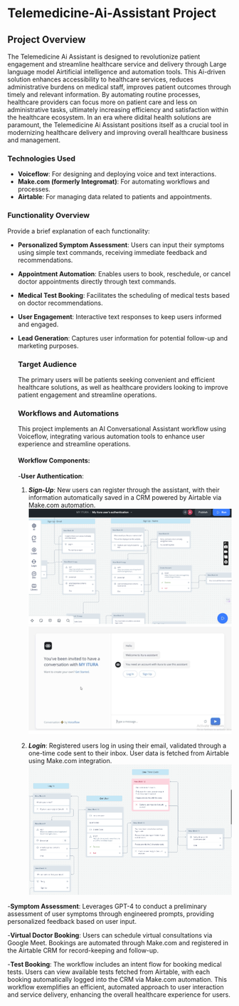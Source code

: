 # Telemedicine-Ai-Assistant Project

## Project Overview
The Telemedicine Ai Assistant is designed to revolutionize patient engagement and streamline healthcare service and delivery through Large language model Airtificial intelligence and automation tools.
This Ai-driven solution enhances accessibility to healthcare services, reduces administrative burdens on medical staff, improves patient outcomes through timely and relevant information. By automating routine processes, healthcare providers can focus more on patient care and less on administrative tasks, ultimately increasing efficiency and satisfaction within the healthcare ecosystem. In an era where didital health solutions are paramount, the Telemedicine Ai Assistant positions itself as a crucial tool in modernizing healthcare delivery and improving overall healthcare business and management.


### Technologies Used
- **Voiceflow**: For designing and deploying voice and text interactions.
- **Make.com (formerly Integromat)**: For automating workflows and processes.
- **Airtable**: For managing data related to patients and appointments.

### Functionality Overview
Provide a brief explanation of each functionality:
- **Personalized Symptom Assessment**: Users can input their symptoms using simple text commands, receiving immediate feedback and recommendations.
- **Appointment Automation**: Enables users to book, reschedule, or cancel doctor appointments directly through text commands.
- **Medical Test Booking**: Facilitates the scheduling of medical tests based on doctor recommendations.
- **User Engagement**: Interactive text responses to keep users informed and engaged.
- **Lead Generation**: Captures user information for potential follow-up and marketing purposes.


  ### Target Audience

  The primary users will be patients seeking convenient and efficient healthcare solutions, as well as healthcare providers looking to improve patient engagement and streamline operations.

  ### Workflows and Automations
  This project implements an AI Conversational Assistant workflow using Voiceflow, integrating various automation tools to enhance user experience and streamline operations.

  #### Workflow Components:
  -**User Authentication**:
  1. ***Sign-Up***: New users can register through the assistant, with their information automatically saved in a CRM powered by Airtable via Make.com automation.
       ![sign up workflow](https://github.com/Elson72/Telemedicine-Ai-Assistant/blob/main/itura%20sign%20up.png)
       ![Assistant chat](https://github.com/Elson72/Telemedicine-Ai-Assistant/blob/main/chat%20assistant%20start.jpg)
     
  3. ***Login***: Registered users log in using their email, validated through a one-time code sent to their inbox. User data is fetched from Airtable using Make.com integration.
     ![log in work flow](https://github.com/Elson72/Telemedicine-Ai-Assistant/blob/main/itura%20log%20in.png)

 -**Symptom Assessment**:
Leverages GPT-4 to conduct a preliminary assessment of user symptoms through engineered prompts, providing personalized feedback based on user input.

 -**Virtual Doctor Booking**:
Users can schedule virtual consultations via Google Meet. Bookings are automated through Make.com and registered in the Airtable CRM for record-keeping and follow-up.

 -**Test Booking**:
The workflow includes an intent flow for booking medical tests. Users can view available tests fetched from Airtable, with each booking automatically logged into the CRM via Make.com automation.
This workflow exemplifies an efficient, automated approach to user interaction and service delivery, enhancing the overall healthcare experience for users.


